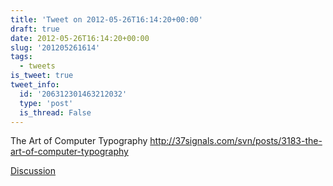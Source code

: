 ```yaml
---
title: 'Tweet on 2012-05-26T16:14:20+00:00'
draft: true
date: 2012-05-26T16:14:20+00:00
slug: '201205261614'
tags:
  - tweets
is_tweet: true
tweet_info:
  id: '206312301463212032'
  type: 'post'
  is_thread: False
---
```




The Art of Computer Typography <http://37signals.com/svn/posts/3183-the-art-of-computer-typography>

[Discussion](https://x.com/sytelus/status/206312301463212032)
